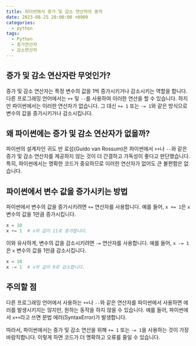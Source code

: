 ```yaml
---
title: 파이썬에서 증가 및 감소 연산자의 동작
date: 2023-08-25 20:00:00 +0900
categories:
  - python
tags:
  - Python
  - 증가연산자
  - 감소연산자
---
```


## 증가 및 감소 연산자란 무엇인가?

증가 및 감소 연산자는 특정 변수의 값을 1씩 증가시키거나 감소시키는 역할을 합니다. 다른 프로그래밍 언어에서는 `++` 및 `--`를 사용하여 이러한 연산을 할 수 있습니다. 하지만 파이썬에서는 이러한 연산자가 없습니다. 그 대신 `+= 1` 또는 `-= 1`와 같은 방식으로 변수의 값을 증가시키거나 감소시킵니다.

## 왜 파이썬에는 증가 및 감소 연산자가 없을까?

파이썬의 설계자인 귀도 반 로섬(Guido van Rossum)은 파이썬에서 `++`나 `--`와 같은 증가 및 감소 연산자를 제공하지 않는 것이 더 간결하고 가독성이 좋다고 판단했습니다. 특히, 파이썬에서는 명확한 코드가 중요하므로 이러한 연산자가 없어도 큰 불편함은 없습니다. 

## 파이썬에서 변수 값을 증가시키는 방법

파이썬에서 변수의 값을 증가시키려면 `+=` 연산자를 사용합니다. 예를 들어, `x += 1`은 `x` 변수의 값을 1만큼 증가시킵니다.

```python
x = 10
x += 1  # x의 값이 11로 증가합니다.
```

이와 유사하게, 변수의 값을 감소시키려면 `-=` 연산자를 사용합니다. 예를 들어, `x -= 1`은 `x` 변수의 값을 1만큼 감소시킵니다.

```python
x = 10
x -= 1  # x의 값이 9로 감소합니다.
```

## 주의할 점

다른 프로그래밍 언어에서 사용하는 `++`나 `--`와 같은 연산자를 파이썬에서 사용하면 에러를 발생시키지는 않지만, 원하는 동작을 하지 않을 수 있습니다. 예를 들어, 파이썬에서 `x++`라고 쓰면 문법 에러(SyntaxError)가 발생합니다.

따라서, 파이썬에서는 증가 및 감소 연산을 위해 `+= 1` 또는 `-= 1`을 사용하는 것이 가장 바람직합니다. 이렇게 하면 코드가 더 명확하고 오류를 줄일 수 있습니다.